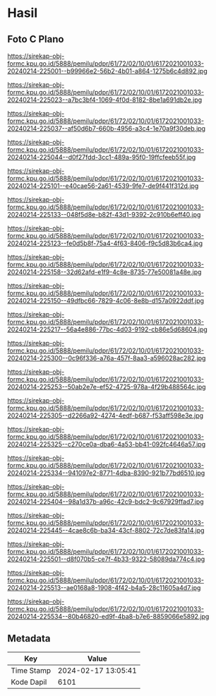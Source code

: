 # Hasil

## Foto C Plano

https://sirekap-obj-formc.kpu.go.id/5888/pemilu/pdpr/61/72/02/10/01/6172021001033-20240214-225001--b99966e2-56b2-4b01-a864-1275b6c4d892.jpg

https://sirekap-obj-formc.kpu.go.id/5888/pemilu/pdpr/61/72/02/10/01/6172021001033-20240214-225023--a7bc3bf4-1069-4f0d-8182-8be1a691db2e.jpg

https://sirekap-obj-formc.kpu.go.id/5888/pemilu/pdpr/61/72/02/10/01/6172021001033-20240214-225037--af50d6b7-660b-4956-a3c4-1e70a9f30deb.jpg

https://sirekap-obj-formc.kpu.go.id/5888/pemilu/pdpr/61/72/02/10/01/6172021001033-20240214-225044--d0f27fdd-3cc1-489a-95f0-19ffcfeeb55f.jpg

https://sirekap-obj-formc.kpu.go.id/5888/pemilu/pdpr/61/72/02/10/01/6172021001033-20240214-225101--e40cae56-2a61-4539-9fe7-de9f441f312d.jpg

https://sirekap-obj-formc.kpu.go.id/5888/pemilu/pdpr/61/72/02/10/01/6172021001033-20240214-225133--048f5d8e-b82f-43d1-9392-2c910b6eff40.jpg

https://sirekap-obj-formc.kpu.go.id/5888/pemilu/pdpr/61/72/02/10/01/6172021001033-20240214-225123--fe0d5b8f-75a4-4f63-8406-f9c5d83b6ca4.jpg

https://sirekap-obj-formc.kpu.go.id/5888/pemilu/pdpr/61/72/02/10/01/6172021001033-20240214-225158--32d62afd-e1f9-4c8e-8735-77e50081a48e.jpg

https://sirekap-obj-formc.kpu.go.id/5888/pemilu/pdpr/61/72/02/10/01/6172021001033-20240214-225150--49dfbc66-7829-4c06-8e8b-d157a0922ddf.jpg

https://sirekap-obj-formc.kpu.go.id/5888/pemilu/pdpr/61/72/02/10/01/6172021001033-20240214-225217--56a4e886-77bc-4d03-9192-cb86e5d68604.jpg

https://sirekap-obj-formc.kpu.go.id/5888/pemilu/pdpr/61/72/02/10/01/6172021001033-20240214-225300--0c96f336-a76a-457f-8aa3-a596028ac282.jpg

https://sirekap-obj-formc.kpu.go.id/5888/pemilu/pdpr/61/72/02/10/01/6172021001033-20240214-225253--50ab2e7e-ef52-4725-978a-4f29b488564c.jpg

https://sirekap-obj-formc.kpu.go.id/5888/pemilu/pdpr/61/72/02/10/01/6172021001033-20240214-225305--d2266a92-4274-4edf-b687-f53aff598e3e.jpg

https://sirekap-obj-formc.kpu.go.id/5888/pemilu/pdpr/61/72/02/10/01/6172021001033-20240214-225325--c270ce0a-dba6-4a53-bb41-092fc4646a57.jpg

https://sirekap-obj-formc.kpu.go.id/5888/pemilu/pdpr/61/72/02/10/01/6172021001033-20240214-225334--941097e2-8771-4dba-8390-921b77bd6510.jpg

https://sirekap-obj-formc.kpu.go.id/5888/pemilu/pdpr/61/72/02/10/01/6172021001033-20240214-225404--98a1d37b-a96c-42c9-bdc2-9c67929ffad7.jpg

https://sirekap-obj-formc.kpu.go.id/5888/pemilu/pdpr/61/72/02/10/01/6172021001033-20240214-225445--4cae8c6b-ba34-43cf-8802-72c7de83fa14.jpg

https://sirekap-obj-formc.kpu.go.id/5888/pemilu/pdpr/61/72/02/10/01/6172021001033-20240214-225501--d8f070b5-ce7f-4b33-9322-58089da774c4.jpg

https://sirekap-obj-formc.kpu.go.id/5888/pemilu/pdpr/61/72/02/10/01/6172021001033-20240214-225513--ae0168a8-1908-4f42-b4a5-28c11605a4d7.jpg

https://sirekap-obj-formc.kpu.go.id/5888/pemilu/pdpr/61/72/02/10/01/6172021001033-20240214-225534--80b46820-ed9f-4ba8-b7e6-8859066e5892.jpg


## Metadata

| Key        | Value               |
| ---------- | ------------------- |
| Time Stamp | 2024-02-17 13:05:41 |
| Kode Dapil | 6101                |



